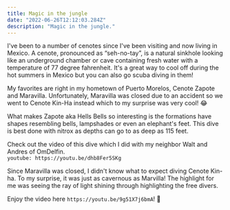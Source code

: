 ```yaml
---
title: Magic in the jungle
date: "2022-06-26T12:12:03.284Z"
description: "Magic in the jungle."
---
```


I've been to a number of cenotes since I've been visiting and now living in Mexico. A cenote, pronounced as “seh-no-tay”, is a natural sinkhole looking like an underground chamber or cave containing fresh water with a temperature of 77 degree fahrenheit. It's a great way to cool off during the hot summers in Mexico but you can also go scuba diving in them!

My favorites are right in my hometown of Puerto Morelos, Cenote Zapote and Maravilla. Unfortunately, Maravilla was closed due to an accident so we went to Cenote Kin-Ha instead which to my surprise was very cool! :joy:

What makes Zapote aka Hells Bells so interesting is the formations have shapes resembling bells, lampshades or even an elephant's feet. This dive is best done with nitrox as depths can go to as deep as 115 feet.

Check out the video of this dive which I did with my neighbor Walt and Andres of OmDelfin.  
`youtube: https://youtu.be/dhb8Fer5SKg`

Since Maravilla was closed, I didn't know what to expect diving Cenote Kin-ha. To my surprise, it was just as cavernous as Marvilla! The highlight for me was seeing the ray of light shining through highlighting the free divers.

Enjoy the video here `https://youtu.be/9g51X7j6bmA`! 🤿
